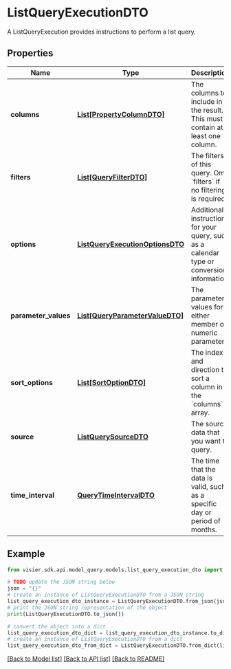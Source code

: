 # ListQueryExecutionDTO

A ListQueryExecution provides instructions to perform a list query.

## Properties

Name | Type | Description | Notes
------------ | ------------- | ------------- | -------------
**columns** | [**List[PropertyColumnDTO]**](PropertyColumnDTO.md) | The columns to include in the result. This must contain at least one column. | [optional] 
**filters** | [**List[QueryFilterDTO]**](QueryFilterDTO.md) | The filters of this query. Omit &#x60;filters&#x60; if no filtering is required. | [optional] 
**options** | [**ListQueryExecutionOptionsDTO**](ListQueryExecutionOptionsDTO.md) | Additional instructions for your query, such as a calendar type or conversion information. | [optional] 
**parameter_values** | [**List[QueryParameterValueDTO]**](QueryParameterValueDTO.md) | The parameter values for either member or numeric parameters. | [optional] 
**sort_options** | [**List[SortOptionDTO]**](SortOptionDTO.md) | The index and direction to sort a column in the &#x60;columns&#x60; array. | [optional] 
**source** | [**ListQuerySourceDTO**](ListQuerySourceDTO.md) | The source data that you want to query. | [optional] 
**time_interval** | [**QueryTimeIntervalDTO**](QueryTimeIntervalDTO.md) | The time that the data is valid, such as a specific day or period of months. | [optional] 

## Example

```python
from visier.sdk.api.model_query.models.list_query_execution_dto import ListQueryExecutionDTO

# TODO update the JSON string below
json = "{}"
# create an instance of ListQueryExecutionDTO from a JSON string
list_query_execution_dto_instance = ListQueryExecutionDTO.from_json(json)
# print the JSON string representation of the object
print(ListQueryExecutionDTO.to_json())

# convert the object into a dict
list_query_execution_dto_dict = list_query_execution_dto_instance.to_dict()
# create an instance of ListQueryExecutionDTO from a dict
list_query_execution_dto_from_dict = ListQueryExecutionDTO.from_dict(list_query_execution_dto_dict)
```
[[Back to Model list]](../README.md#documentation-for-models) [[Back to API list]](../README.md#documentation-for-api-endpoints) [[Back to README]](../README.md)


